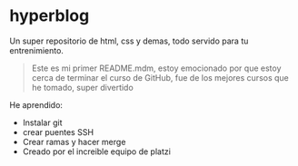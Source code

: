 # hyperblog
Un super repositorio de html, css y demas, todo servido para tu entrenimiento.
>Este es mi primer README.mdm, estoy emocionado por que estoy cerca de terminar el curso de GitHub, fue de los mejores cursos que he tomado, super divertido
>

He aprendido:
* Instalar git
* crear puentes SSH
* Crear ramas y hacer merge
* Creado por el increible equipo de platzi

